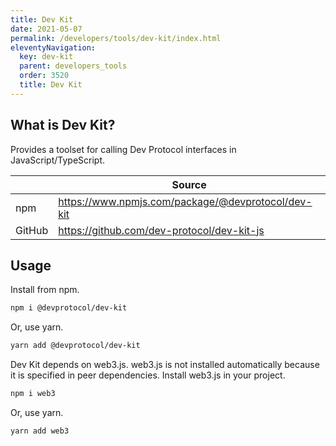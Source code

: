 ```yaml
---
title: Dev Kit
date: 2021-05-07
permalink: /developers/tools/dev-kit/index.html
eleventyNavigation:
  key: dev-kit
  parent: developers_tools
  order: 3520
  title: Dev Kit
---
```


## What is Dev Kit?

Provides a toolset for calling Dev Protocol interfaces in JavaScript/TypeScript.

|        | Source                                             |
| ------ | -------------------------------------------------- |
| npm    | https://www.npmjs.com/package/@devprotocol/dev-kit |
| GitHub | https://github.com/dev-protocol/dev-kit-js         |

## Usage

Install from npm.

```bash
npm i @devprotocol/dev-kit
```

Or, use yarn.

```bash
yarn add @devprotocol/dev-kit
```

Dev Kit depends on web3.js. web3.js is not installed automatically because it is specified in peer dependencies. Install web3.js in your project.

```bash
npm i web3
```

Or, use yarn.

```bash
yarn add web3
```

